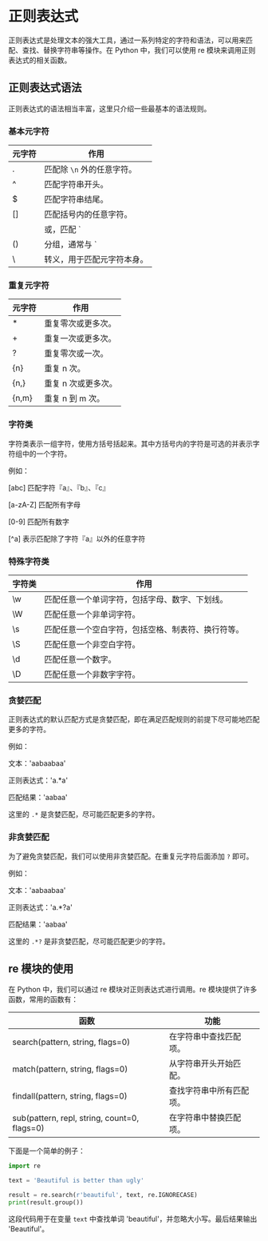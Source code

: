 # 正则表达式

正则表达式是处理文本的强大工具，通过一系列特定的字符和语法，可以用来匹配、查找、替换字符串等操作。在 Python 中，我们可以使用 re 模块来调用正则表达式的相关函数。

## 正则表达式语法

正则表达式的语法相当丰富，这里只介绍一些最基本的语法规则。

### 基本元字符

元字符 | 作用
---- | ----
. | 匹配除 `\n` 外的任意字符。
^ | 匹配字符串开头。
$ | 匹配字符串结尾。
[] | 匹配括号内的任意字符。
|  | 或，匹配 `|` 左右两边任意一个表达式。
()  | 分组，通常与 `|` 连用。
\   | 转义，用于匹配元字符本身。

### 重复元字符

元字符 | 作用
---- | ----
*  | 重复零次或更多次。
+  | 重复一次或更多次。
?  | 重复零次或一次。
{n} | 重复 n 次。
{n,} | 重复 n 次或更多次。
{n,m} | 重复 n 到 m 次。

### 字符类

字符类表示一组字符，使用方括号括起来。其中方括号内的字符是可选的并表示字符组中的一个字符。

例如：

[abc] 匹配字符『a』、『b』、『c』

[a-zA-Z] 匹配所有字母

[0-9] 匹配所有数字

[^a] 表示匹配除了字符『a』以外的任意字符

### 特殊字符类

字符类 | 作用
---- | ----
\w  | 匹配任意一个单词字符，包括字母、数字、下划线。
\W  | 匹配任意一个非单词字符。
\s  | 匹配任意一个空白字符，包括空格、制表符、换行符等。
\S  | 匹配任意一个非空白字符。
\d  | 匹配任意一个数字。
\D  | 匹配任意一个非数字字符。

### 贪婪匹配

正则表达式的默认匹配方式是贪婪匹配，即在满足匹配规则的前提下尽可能地匹配更多的字符。

例如：

文本：'aabaabaa'

正则表达式：'a.*a'

匹配结果：'aabaa'

这里的 `.*` 是贪婪匹配，尽可能匹配更多的字符。

### 非贪婪匹配

为了避免贪婪匹配，我们可以使用非贪婪匹配。在重复元字符后面添加 `?` 即可。

例如：

文本：'aabaabaa'

正则表达式：'a.*?a'

匹配结果：'aabaa'

这里的 `.*?` 是非贪婪匹配，尽可能匹配更少的字符。

## re 模块的使用

在 Python 中，我们可以通过 re 模块对正则表达式进行调用。re 模块提供了许多函数，常用的函数有：

函数 | 功能
--- | ----
search(pattern, string, flags=0) | 在字符串中查找匹配项。
match(pattern, string, flags=0)  | 从字符串开头开始匹配。
findall(pattern, string, flags=0) | 查找字符串中所有匹配项。
sub(pattern, repl, string, count=0, flags=0) | 在字符串中替换匹配项。

下面是一个简单的例子：

```python
import re

text = 'Beautiful is better than ugly'

result = re.search(r'beautiful', text, re.IGNORECASE)
print(result.group())
```

这段代码用于在变量 `text` 中查找单词 'beautiful'，并忽略大小写。最后结果输出 'Beautiful'。